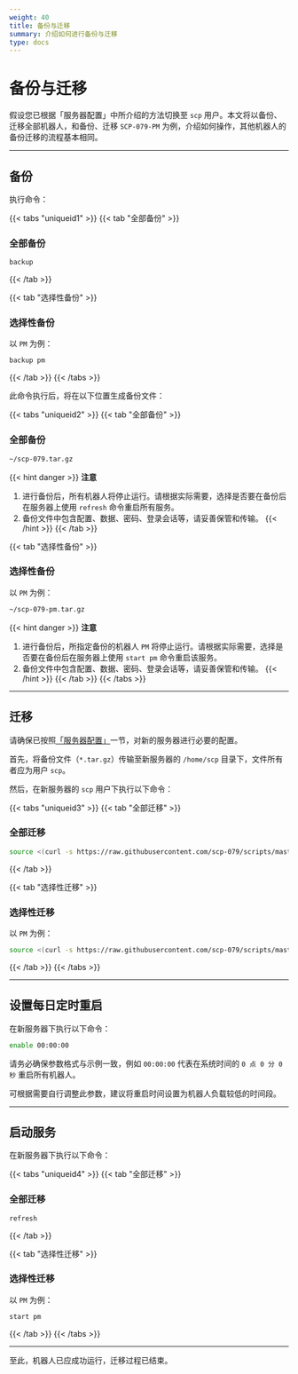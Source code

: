 ```yaml
---
weight: 40
title: 备份与迁移
summary: 介绍如何进行备份与迁移
type: docs
---
```


# 备份与迁移

假设您已根据「服务器配置」中所介绍的方法切换至 `scp` 用户。本文将以备份、迁移全部机器人，和备份、迁移 `SCP-079-PM` 为例，介绍如何操作，其他机器人的备份迁移的流程基本相同。

---

## 备份

执行命令：

{{< tabs "uniqueid1" >}}
{{< tab "全部备份" >}}
### 全部备份

```bash
backup
```
{{< /tab >}}

{{< tab "选择性备份" >}}
### 选择性备份

以 `PM` 为例：

```bash
backup pm
```
{{< /tab >}}
{{< /tabs >}}

此命令执行后，将在以下位置生成备份文件：

{{< tabs "uniqueid2" >}}
{{< tab "全部备份" >}}
### 全部备份

```bash
~/scp-079.tar.gz
```

{{< hint danger >}}
**注意**  

1. 进行备份后，所有机器人将停止运行。请根据实际需要，选择是否要在备份后在服务器上使用 `refresh` 命令重启所有服务。
2. 备份文件中包含配置、数据、密码、登录会话等，请妥善保管和传输。
{{< /hint >}}
{{< /tab >}}

{{< tab "选择性备份" >}}
### 选择性备份

以 `PM` 为例：

```bash
~/scp-079-pm.tar.gz
```

{{< hint danger >}}
**注意**  

1. 进行备份后，所指定备份的机器人 `PM` 将停止运行。请根据实际需要，选择是否要在备份后在服务器上使用 `start pm` 命令重启该服务。
2. 备份文件中包含配置、数据、密码、登录会话等，请妥善保管和传输。
{{< /hint >}}
{{< /tab >}}
{{< /tabs >}}

---

## 迁移

请确保已按照[「服务器配置」](/general/server/)一节，对新的服务器进行必要的配置。

首先，将备份文件（`*.tar.gz`）传输至新服务器的 `/home/scp` 目录下，文件所有者应为用户 `scp`。

然后，在新服务器的 `scp` 用户下执行以下命令：

{{< tabs "uniqueid3" >}}
{{< tab "全部迁移" >}}
### 全部迁移

```bash
source <(curl -s https://raw.githubusercontent.com/scp-079/scripts/master/restore.sh)
```
{{< /tab >}}

{{< tab "选择性迁移" >}}
### 选择性迁移

以 `PM` 为例：

```bash
source <(curl -s https://raw.githubusercontent.com/scp-079/scripts/master/restore.sh) pm
```
{{< /tab >}}
{{< /tabs >}}

---

## 设置每日定时重启

在新服务器下执行以下命令：

```bash
enable 00:00:00
```

请务必确保参数格式与示例一致，例如 `00:00:00` 代表在系统时间的 `0 点 0 分 0 秒` 重启所有机器人。

可根据需要自行调整此参数，建议将重启时间设置为机器人负载较低的时间段。

---

## 启动服务

在新服务器下执行以下命令：

{{< tabs "uniqueid4" >}}
{{< tab "全部迁移" >}}
### 全部迁移

```bash
refresh
```
{{< /tab >}}

{{< tab "选择性迁移" >}}
### 选择性迁移

以 `PM` 为例：

```bash
start pm
```
{{< /tab >}}
{{< /tabs >}}

---

至此，机器人已应成功运行，迁移过程已结束。
